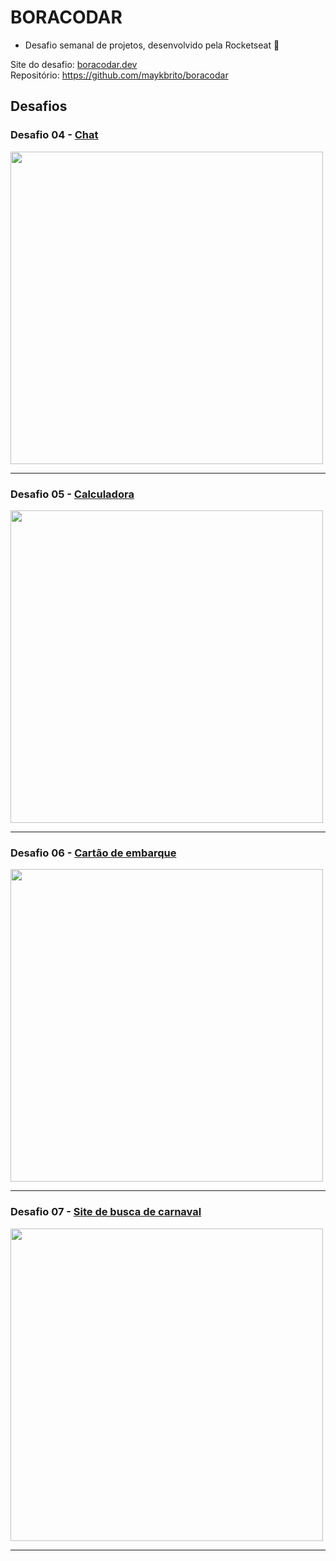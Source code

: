 # BORACODAR

- Desafio semanal de projetos, desenvolvido pela Rocketseat 🚀

Site do desafio: <a href="https://www.rocketseat.com.br/boracodar">boracodar.dev</a> <br>
Repositório: https://github.com/maykbrito/boracodar

## Desafios
### Desafio 04 - <a href="04">Chat<a/>
<img width="500px" src="https://user-images.githubusercontent.com/86435351/220804472-96338eaf-9156-4290-8131-56e8eb0663d5.png" /></a>
***

### Desafio 05 - <a href="05">Calculadora<a/>
<img width="500px" src="https://user-images.githubusercontent.com/86435351/221051412-aa565c8d-086a-49cd-b992-cde5c963b21c.png" /></a>
***

### Desafio 06 - <a href="06">Cartão de embarque<a/>
<img width="500px" src="https://user-images.githubusercontent.com/86435351/221051484-5719dd35-3591-4b18-a58d-6b34313d9643.png" /></a>
***

### Desafio 07 - <a href="07">Site de busca de carnaval<a/>
<img width="500px" src="https://user-images.githubusercontent.com/86435351/221051825-7faf4594-3a3d-46ba-be50-30a0bf3ae1c7.png" /></a>
***
